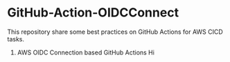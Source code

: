 # GitHub-Action-OIDCConnect
This repository share some best practices on GitHub Actions for AWS CICD tasks.
1. AWS OIDC Connection based GitHub Actions 
Hi
